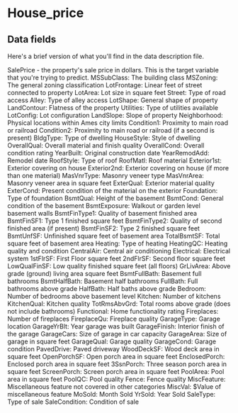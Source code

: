 # House_price

## Data fields
Here's a brief version of what you'll find in the data description file.

SalePrice - the property's sale price in dollars. This is the target variable that you're trying to predict.
MSSubClass: The building class
MSZoning: The general zoning classification
LotFrontage: Linear feet of street connected to property
LotArea: Lot size in square feet
Street: Type of road access
Alley: Type of alley access
LotShape: General shape of property
LandContour: Flatness of the property
Utilities: Type of utilities available
LotConfig: Lot configuration
LandSlope: Slope of property
Neighborhood: Physical locations within Ames city limits
Condition1: Proximity to main road or railroad
Condition2: Proximity to main road or railroad (if a second is present)
BldgType: Type of dwelling
HouseStyle: Style of dwelling
OverallQual: Overall material and finish quality
OverallCond: Overall condition rating
YearBuilt: Original construction date
YearRemodAdd: Remodel date
RoofStyle: Type of roof
RoofMatl: Roof material
Exterior1st: Exterior covering on house
Exterior2nd: Exterior covering on house (if more than one material)
MasVnrType: Masonry veneer type
MasVnrArea: Masonry veneer area in square feet
ExterQual: Exterior material quality
ExterCond: Present condition of the material on the exterior
Foundation: Type of foundation
BsmtQual: Height of the basement
BsmtCond: General condition of the basement
BsmtExposure: Walkout or garden level basement walls
BsmtFinType1: Quality of basement finished area
BsmtFinSF1: Type 1 finished square feet
BsmtFinType2: Quality of second finished area (if present)
BsmtFinSF2: Type 2 finished square feet
BsmtUnfSF: Unfinished square feet of basement area
TotalBsmtSF: Total square feet of basement area
Heating: Type of heating
HeatingQC: Heating quality and condition
CentralAir: Central air conditioning
Electrical: Electrical system
1stFlrSF: First Floor square feet
2ndFlrSF: Second floor square feet
LowQualFinSF: Low quality finished square feet (all floors)
GrLivArea: Above grade (ground) living area square feet
BsmtFullBath: Basement full bathrooms
BsmtHalfBath: Basement half bathrooms
FullBath: Full bathrooms above grade
HalfBath: Half baths above grade
Bedroom: Number of bedrooms above basement level
Kitchen: Number of kitchens
KitchenQual: Kitchen quality
TotRmsAbvGrd: Total rooms above grade (does not include bathrooms)
Functional: Home functionality rating
Fireplaces: Number of fireplaces
FireplaceQu: Fireplace quality
GarageType: Garage location
GarageYrBlt: Year garage was built
GarageFinish: Interior finish of the garage
GarageCars: Size of garage in car capacity
GarageArea: Size of garage in square feet
GarageQual: Garage quality
GarageCond: Garage condition
PavedDrive: Paved driveway
WoodDeckSF: Wood deck area in square feet
OpenPorchSF: Open porch area in square feet
EnclosedPorch: Enclosed porch area in square feet
3SsnPorch: Three season porch area in square feet
ScreenPorch: Screen porch area in square feet
PoolArea: Pool area in square feet
PoolQC: Pool quality
Fence: Fence quality
MiscFeature: Miscellaneous feature not covered in other categories
MiscVal: $Value of miscellaneous feature
MoSold: Month Sold
YrSold: Year Sold
SaleType: Type of sale
SaleCondition: Condition of sale
